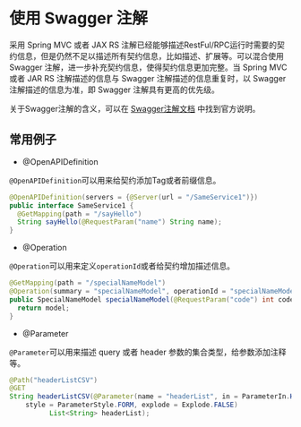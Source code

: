 # 使用 Swagger 注解

采用 Spring MVC 或者 JAX RS 注解已经能够描述RestFul/RPC运行时需要的契约信息，但是仍然不足以描述所有契约信息，比如描述、扩展等。可以混合使用 Swagger 注解，进一步补充契约信息，使得契约信息更加完整。当 Spring MVC 或者 JAR RS 注解描述的信息与 Swagger 注解描述的信息重复时，以 Swagger 注解描述的信息为准，即 Swagger 注解具有更高的优先级。

关于Swagger注解的含义，可以在 [Swagger注解文档](https://github.com/swagger-api/swagger-core/wiki/Swagger-2.X---Annotations) 中找到官方说明。

## 常用例子

* @OpenAPIDefinition

`@OpenAPIDefinition`可以用来给契约添加Tag或者前缀信息。

```java
@OpenAPIDefinition(servers = {@Server(url = "/SameService1")})
public interface SameService1 {
  @GetMapping(path = "/sayHello")
  String sayHello(@RequestParam("name") String name);
}
```

* @Operation

`@Operation`可以用来定义`operationId`或者给契约增加描述信息。 

```java
@GetMapping(path = "/specialNameModel")
@Operation(summary = "specialNameModel", operationId = "specialNameModel")
public SpecialNameModel specialNameModel(@RequestParam("code") int code, @RequestBody SpecialNameModel model) {
  return model;
}
```

* @Parameter

`@Parameter`可以用来描述 query 或者 header 参数的集合类型，给参数添加注释等。 

```java
@Path("headerListCSV")
@GET
String headerListCSV(@Parameter(name = "headerList", in = ParameterIn.HEADER, 
    style = ParameterStyle.FORM, explode = Explode.FALSE)
          List<String> headerList);
```

